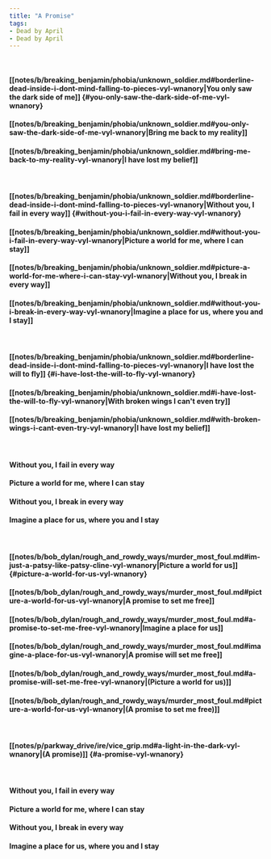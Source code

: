 ```yaml
---
title: "A Promise"
tags:
- Dead by April
- Dead by April
---
```

&nbsp;
#### [[notes/b/breaking_benjamin/phobia/unknown_soldier.md#borderline-dead-inside-i-dont-mind-falling-to-pieces-vyl-wnanory|You only saw the dark side of me]] {#you-only-saw-the-dark-side-of-me-vyl-wnanory}
#### [[notes/b/breaking_benjamin/phobia/unknown_soldier.md#you-only-saw-the-dark-side-of-me-vyl-wnanory|Bring me back to my reality]]
#### [[notes/b/breaking_benjamin/phobia/unknown_soldier.md#bring-me-back-to-my-reality-vyl-wnanory|I have lost my belief]]
&nbsp;
#### [[notes/b/breaking_benjamin/phobia/unknown_soldier.md#borderline-dead-inside-i-dont-mind-falling-to-pieces-vyl-wnanory|Without you, I fail in every way]] {#without-you-i-fail-in-every-way-vyl-wnanory}
#### [[notes/b/breaking_benjamin/phobia/unknown_soldier.md#without-you-i-fail-in-every-way-vyl-wnanory|Picture a world for me, where I can stay]]
#### [[notes/b/breaking_benjamin/phobia/unknown_soldier.md#picture-a-world-for-me-where-i-can-stay-vyl-wnanory|Without you, I break in every way]]
#### [[notes/b/breaking_benjamin/phobia/unknown_soldier.md#without-you-i-break-in-every-way-vyl-wnanory|Imagine a place for us, where you and I stay]]
&nbsp;
#### [[notes/b/breaking_benjamin/phobia/unknown_soldier.md#borderline-dead-inside-i-dont-mind-falling-to-pieces-vyl-wnanory|I have lost the will to fly]] {#i-have-lost-the-will-to-fly-vyl-wnanory}
#### [[notes/b/breaking_benjamin/phobia/unknown_soldier.md#i-have-lost-the-will-to-fly-vyl-wnanory|With broken wings I can't even try]]
#### [[notes/b/breaking_benjamin/phobia/unknown_soldier.md#with-broken-wings-i-cant-even-try-vyl-wnanory|I have lost my belief]]
&nbsp;
#### Without you, I fail in every way
#### Picture a world for me, where I can stay
#### Without you, I break in every way
#### Imagine a place for us, where you and I stay
&nbsp;
#### [[notes/b/bob_dylan/rough_and_rowdy_ways/murder_most_foul.md#im-just-a-patsy-like-patsy-cline-vyl-wnanory|Picture a world for us]] {#picture-a-world-for-us-vyl-wnanory}
#### [[notes/b/bob_dylan/rough_and_rowdy_ways/murder_most_foul.md#picture-a-world-for-us-vyl-wnanory|A promise to set me free]]
#### [[notes/b/bob_dylan/rough_and_rowdy_ways/murder_most_foul.md#a-promise-to-set-me-free-vyl-wnanory|Imagine a place for us]]
#### [[notes/b/bob_dylan/rough_and_rowdy_ways/murder_most_foul.md#imagine-a-place-for-us-vyl-wnanory|A promise will set me free]]
#### [[notes/b/bob_dylan/rough_and_rowdy_ways/murder_most_foul.md#a-promise-will-set-me-free-vyl-wnanory|(Picture a world for us)]]
#### [[notes/b/bob_dylan/rough_and_rowdy_ways/murder_most_foul.md#picture-a-world-for-us-vyl-wnanory|(A promise to set me free)]]
&nbsp;
#### [[notes/p/parkway_drive/ire/vice_grip.md#a-light-in-the-dark-vyl-wnanory|(A promise)]] {#a-promise-vyl-wnanory}
&nbsp;
#### Without you, I fail in every way
#### Picture a world for me, where I can stay
#### Without you, I break in every way
#### Imagine a place for us, where you and I stay
